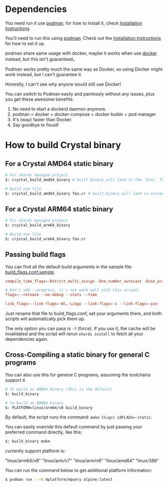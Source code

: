 # Dependencies

You need run it use [podman](https://github.com/containers/podman), for how to install it, check [Installation Instructions](instli)

You'll need to run this using [podman](https://github.com/containers/podman). Check out the [Installation Instructions](instli)
for how to set it up.

podman share same usage with docker, maybe it works when use [docker](https://download.docker.com/linux/static/stable/) instead,
but this isn't guaranteed， 

Podman works pretty much the same way as Docker, so using Docker might work instead, 
but I can't guarantee it.

Honestly, I can't see why anyone would still use Docker! 

You can switch to Podman easily and painlessly without any issues, plus you get 
these awesome benefits:

1. No need to start a dockerd daemon anymore.
2. podman = docker + docker-compose + docker buildx + pod manager
3. It's (way) faster than Docker.
4. Say goodbye to fixuid!

# How to build Crystal binary

## For a Crystal AMD64 static binary

```sh
# For shards managed project
$: crystal_build_amd64_binary # built binary will land in the `bin/` folder.

# Build one file
$: crystal_build_amd64_binary foo.cr # built binary will land in current folder.
```

## For a Crystal ARM64 static binary

```sh
# For shards managed project
$: crystal_build_arm64_binary

# Build one file
$: crystal_build_arm64_binary foo.cr
```

## Passing build flags

You can find all the default build arguments in the sample file: [build_flags.conf.sample](/bin/build_flags.conf.sample).

```conf
compile_time_flags=-Dstrict_multi_assign -Dno_number_autocast -Duse_pcre2 -Dpreview_overload_order

# Don't add --progress, it's not work well with this script!
flags=--release --no-debug --stats --time

link_flags=--link-flags=-Wl,-L/app --link-flags=-s --link-flags=-pie
```

Just rename that file to build_flags.conf, set your arguments there, and both scripts
will automatically pick them up.

The only option you can pass is `-f` (force). If you use it, the cache will be invalidated 
and the script will rerun `shards install` to fetch all your dependencies again.

## Cross-Compiling a static binary for general C programs

You can also use this for general C programs, assuming the toolchains support it.

```sh
# To build an AMD64 binary (This is the default)
$: build_binary

# To build an ARM64 binary 
$: PLATFORM=linux/arm64/v8 build_binary
```

By default, the script runs the command: `make CC=gcc LDFLAGS=-static`.

You can easily override this default command by just passing your preferred command
directly, like this:

```sh
$: build_binary make
```

currently support platform is:

"linux/arm64/v8" "linux/arm/v7" "linux/arm/v6" "linux/amd64" "linux/386"

You can run the command below to get additional platform information:

```sh
$ podman run --rm mplatform/mquery alpine:latest
```
